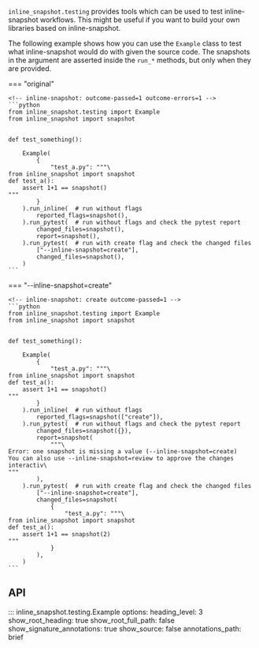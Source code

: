 

`inline_snapshot.testing` provides tools which can be used to test inline-snapshot workflows.
This might be useful if you want to build your own libraries based on inline-snapshot.

The following example shows how you can use the `Example` class to test what inline-snapshot would do with given the source code. The snapshots in the argument are asserted inside the `run_*` methods, but only when they are provided.

=== "original"

    <!-- inline-snapshot: outcome-passed=1 outcome-errors=1 -->
    ```python
    from inline_snapshot.testing import Example
    from inline_snapshot import snapshot


    def test_something():

        Example(
            {
                "test_a.py": """\
    from inline_snapshot import snapshot
    def test_a():
        assert 1+1 == snapshot()
    """
            }
        ).run_inline(  # run without flags
            reported_flags=snapshot(),
        ).run_pytest(  # run without flags and check the pytest report
            changed_files=snapshot(),
            report=snapshot(),
        ).run_pytest(  # run with create flag and check the changed files
            ["--inline-snapshot=create"],
            changed_files=snapshot(),
        )
    ```

=== "--inline-snapshot=create"

    <!-- inline-snapshot: create outcome-passed=1 -->
    ```python
    from inline_snapshot.testing import Example
    from inline_snapshot import snapshot


    def test_something():

        Example(
            {
                "test_a.py": """\
    from inline_snapshot import snapshot
    def test_a():
        assert 1+1 == snapshot()
    """
            }
        ).run_inline(  # run without flags
            reported_flags=snapshot(["create"]),
        ).run_pytest(  # run without flags and check the pytest report
            changed_files=snapshot({}),
            report=snapshot(
                """\
    Error: one snapshot is missing a value (--inline-snapshot=create)
    You can also use --inline-snapshot=review to approve the changes interactiv\
    """
            ),
        ).run_pytest(  # run with create flag and check the changed files
            ["--inline-snapshot=create"],
            changed_files=snapshot(
                {
                    "test_a.py": """\
    from inline_snapshot import snapshot
    def test_a():
        assert 1+1 == snapshot(2)
    """
                }
            ),
        )
    ```


## API
::: inline_snapshot.testing.Example
    options:
      heading_level: 3
      show_root_heading: true
      show_root_full_path: false
      show_signature_annotations: true
      show_source: false
      annotations_path: brief
